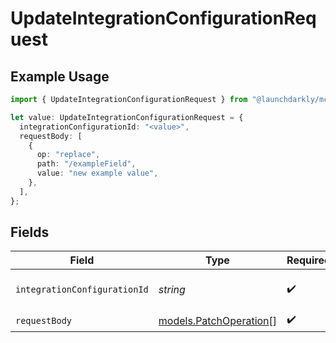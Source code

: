 # UpdateIntegrationConfigurationRequest

## Example Usage

```typescript
import { UpdateIntegrationConfigurationRequest } from "@launchdarkly/mcp-server/models/operations";

let value: UpdateIntegrationConfigurationRequest = {
  integrationConfigurationId: "<value>",
  requestBody: [
    {
      op: "replace",
      path: "/exampleField",
      value: "new example value",
    },
  ],
};
```

## Fields

| Field                                                     | Type                                                      | Required                                                  | Description                                               |
| --------------------------------------------------------- | --------------------------------------------------------- | --------------------------------------------------------- | --------------------------------------------------------- |
| `integrationConfigurationId`                              | *string*                                                  | :heavy_check_mark:                                        | The ID of the integration configuration                   |
| `requestBody`                                             | [models.PatchOperation](../../models/patchoperation.md)[] | :heavy_check_mark:                                        | N/A                                                       |